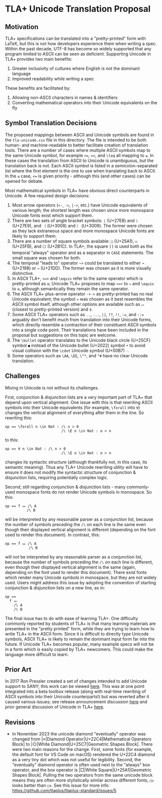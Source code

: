 # TLA+ Unicode Translation Proposal

## Motivation

TLA+ specifications can be translated into a "pretty-printed" form with LaTeX, but this is not how developers experience them when writing a spec.
Within the past decade, UTF-8 has become so widely supported that any program limited to ASCII can be seen as deficient.
Supporting Unicode in TLA+ provides two main benefits:
 1. Greater inclusivity of cultures where English is not the dominant language
 2. Improved readability while writing a spec

These benefits are facilitated by:
 1. Allowing non-ASCII characters in names & identifiers
 2. Converting mathematical operators into their Unicode equivalents on the fly

## Symbol Translation Decisions

The proposed mappings between ASCII and Unicode symbols are found in the `tla-unicode.csv` file in this directory.
The file is intended to be both human- and machine-readable to better facilitate creation of translation tools.
There are a number of cases where multiple ASCII symbols map to the same Unicode symbol, for example `<=`, `=<`, and `\leq` all mapping to `≤`.
In these cases the translation from ASCII to Unicode is unambiguous, but the translation back is not.
Each ASCII symbol is listed in a semicolon-separated list where the first element is the one to use when translating back to ASCII.
In the `≤` case, `<=` is given priority - although this (and other cases) can be opened for debate.

Most mathematical symbols in TLA+ have obvious direct counterparts in Unicode.
A few required design decisions:
 1. Most arrow operators (`<-`, `->`, `|->`, etc.) have Unicode equivalents of various length; the shortest length was chosen since more monospace Unicode fonts exist which support them.
 1. There are two sets of angle bracket symbols: `⟨` (U+27E8) and `⟩` (U+27E9), and `〈` (U+3008) and `〉` (U+3009).
 The former were chosen as they lack extraneous space and more monospace Unicode fonts are likely to support them.
 1. There are a number of square symbols available: `□` (U+25A1), `◻` (U+25FB), and `⬜` (U+2B1C).
 In TLA+, the square `[]` is used both as the temporal "always" operator and as a separator in `CASE` statements.
 The small square was chosen for both.
 1. The temporal "leads to" operator `~>` could be translated to either `↝` (U+2198) or `⇝` (U+21DD).
 The former was chosen as it is more visually distinctive.
 1. In ASCII TLA+, `<=>` and `\equiv` refer to the same operator which is pretty-printed as `≡`; Unicode TLA+ proposes to map `<=>` to `⇔` and `\equiv` to `≡`, although semantically they remain the same operator.
 1. The ASCII TLA+ plus-arrow operator `-+->` as pretty-printed has no real Unicode equivalent; the symbol `⇸` was chosen as it best resembles the ASCII symbol itself, although other options are available such as `⥅` (closest to pretty-printed version) and `⍆`.
 1. Some ASCII TLA+ operators such as `..`, `...`, `||`, `??`, `!!`, `:=`, and `::=` arguably don't benefit much from translation into their Unicode forms, which directly resemble a contraction of their constituent ASCII symbols into a single code point.
 Their translations have been included in the proposal but suggestions on this topic are welcome.
 1. The `\bullet` operator translates to the Unicode black circle (U+25CF) symbol `●` instead of the Unicode bullet (U+2022) symbol `•` to avoid visual collision with the `\cdot` Unicode symbol (U+00B7) `·`.
 1. Some operators such as `\AA`, `\EE`, `\^*`, and `^#` have no clear Unicode translation.
 
 ## Challenges

Mixing in Unicode is not without its challenges.

First, conjunction & disjunction lists are a very important part of TLA+ that depend upon vertical alignment.
One issue with this is that rewriting ASCII symbols into their Unicode equivalents (for example, `\forall` into `∀`) changes the vertical alignment of everything after them in the line.
So rewriting this:
```tla
op == \forall n \in Nat : /\ n > 0
                          /\ \E o \in Nat : o > n
```
to this:
```tla
op == ∀ n \in Nat : /\ n > 0
                          /\ \E o \in Nat : o > n
```
changes its syntactic structure (although thankfully not, in this case, its semantic meaning).
Thus any TLA+ Unicode rewriting utility will have to ensure it does not modify the syntactic structure of conjunction & disjunction lists, requiring potentially complex logic.

Second, still regarding conjunction & disjunction lists - many commonly-used monospace fonts do not render Unicode symbols in monospace.
So this:
```tla
op == f ⩴ /\ A
          /\ B
```
will be interpreted by any reasonable parser as a conjunction list, because the number of symbols preceding the `/\` on each line is the same even though their displayed vertical alignment is different (depending on the font used to render this document).
In contrast, this:
```tla
op == f ⩴ /\ A
           /\ B
```
will *not* be interpreted by any reasonable parser as a conjunction list, because the number of symbols preceding the `/\` on each line is different, even though their displayed vertical alignment is the same (again, depending on the font used to render this document).
There exist fonts which render many Unicode symbols in monospace, but they are not widely used.
Users might address this issue by adopting the convention of starting conjunction & disjunction lists on a new line, as in:
```tla
op ==
  f ⩴
    /\ A
    /\ B
```
The final issue has to do with ease of learning TLA+.
One difficulty commonly reported by students of TLA+ is that many learning materials are presented in the "pretty printed" form, while they are trying to learn how to write TLA+ in the ASCII form.
Since it is difficult to directly type Unicode symbols, ASCII TLA+ is likely to remain the dominant input form far into the future.
If Unicode TLA+ becomes popular, many example specs will not be in a form which is easily copied by TLA+ newcomers.
This could make the language more difficult to learn.

## Prior Art

In 2017 Ron Pressler created a set of changes intended to add Unicode support to SANY; this work can be viewed [here](https://github.com/pron/tlaplus/tree/unicode-presentation-2/tlatools/src/tla2unicode).
This was at one point integrated into a beta toolbox release (along with real-time rewriting of ASCII symbols into their Unicode counterparts!) but was reverted after it caused various issues; see release announcement discussion [here](https://groups.google.com/g/tlaplus/c/YEWzqRqV8Nc/m/mKhyim0wCQAJ) and prior general discussion of Unicode in TLA+ [here](https://groups.google.com/g/tlaplus/c/9ZKemfayRDk/m/Ii5ugPtHIAAJ).

## Revisions

- In November 2023 the unicode diamond "eventually" operator was changed from |⋄|Diamond Operator|U+22C4|Mathematical Operators Block| to |◇|White Diamond|U+25C7|Geometric Shapes Block|.
There were two main reasons for the change.
First, some fonts (for example, the default font for VS Code on macOS) rendered the U+22C4 diamond as a very tiny dot which was not useful for legibility.
Second, the "eventually" diamond operator is often used next to the "always" box operator, and the box operator is |□|White Square|U+25A1|Geometric Shapes Block|.
Pulling the two operators from the same unicode block means they are often more stylistically similar across different fonts; `□◇` looks better than `□⋄`.
See this issue for more info: https://github.com/tlaplus/tlaplus-standard/issues/5

